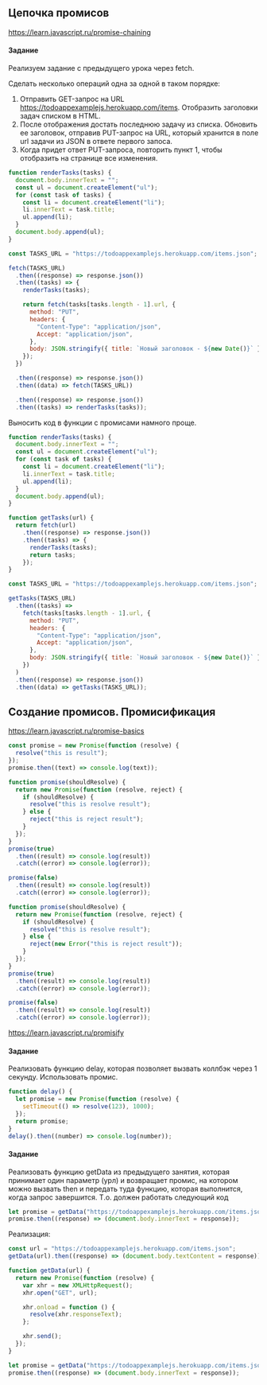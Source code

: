 ## Цепочка промисов

https://learn.javascript.ru/promise-chaining

#### Задание

Реализуем задание с предыдущего урока через fetch.

Сделать несколько операций одна за одной в таком порядке:

1. Отправить GET-запрос на URL https://todoappexamplejs.herokuapp.com/items. Отобразить заголовки задач списком в HTML.
2. После отображения достать последнюю задачу из списка. Обновить ее заголовок, отправив PUT-запрос на URL, который хранится в поле url задачи из JSON в ответе первого запоса.
3. Когда придет ответ PUT-запроса, повторить пункт 1, чтобы отобразить на странице все изменения.

```js
function renderTasks(tasks) {
  document.body.innerText = "";
  const ul = document.createElement("ul");
  for (const task of tasks) {
    const li = document.createElement("li");
    li.innerText = task.title;
    ul.append(li);
  }
  document.body.append(ul);
}

const TASKS_URL = "https://todoappexamplejs.herokuapp.com/items.json";

fetch(TASKS_URL)
  .then((response) => response.json())
  .then((tasks) => {
    renderTasks(tasks);

    return fetch(tasks[tasks.length - 1].url, {
      method: "PUT",
      headers: {
        "Content-Type": "application/json",
        Accept: "application/json",
      },
      body: JSON.stringify({ title: `Новый заголовок - ${new Date()}` }),
    });
  })

  .then((response) => response.json())
  .then((data) => fetch(TASKS_URL))

  .then((response) => response.json())
  .then((tasks) => renderTasks(tasks));
```

Выносить код в функции с промисами намного проще.

```js
function renderTasks(tasks) {
  document.body.innerText = "";
  const ul = document.createElement("ul");
  for (const task of tasks) {
    const li = document.createElement("li");
    li.innerText = task.title;
    ul.append(li);
  }
  document.body.append(ul);
}

function getTasks(url) {
  return fetch(url)
    .then((response) => response.json())
    .then((tasks) => {
      renderTasks(tasks);
      return tasks;
    });
}

const TASKS_URL = "https://todoappexamplejs.herokuapp.com/items.json";

getTasks(TASKS_URL)
  .then((tasks) =>
    fetch(tasks[tasks.length - 1].url, {
      method: "PUT",
      headers: {
        "Content-Type": "application/json",
        Accept: "application/json",
      },
      body: JSON.stringify({ title: `Новый заголовок - ${new Date()}` }),
    })
  )
  .then((response) => response.json())
  .then((data) => getTasks(TASKS_URL));
```

## Создание промисов. Промисификация

https://learn.javascript.ru/promise-basics

```js
const promise = new Promise(function (resolve) {
  resolve("this is result");
});
promise.then((text) => console.log(text));
```

```js
function promise(shouldResolve) {
  return new Promise(function (resolve, reject) {
    if (shouldResolve) {
      resolve("this is resolve result");
    } else {
      reject("this is reject result");
    }
  });
}
promise(true)
  .then((result) => console.log(result))
  .catch((error) => console.log(error));

promise(false)
  .then((result) => console.log(result))
  .catch((error) => console.log(error));
```

```js
function promise(shouldResolve) {
  return new Promise(function (resolve, reject) {
    if (shouldResolve) {
      resolve("this is resolve result");
    } else {
      reject(new Error("this is reject result"));
    }
  });
}
promise(true)
  .then((result) => console.log(result))
  .catch((error) => console.log(error));

promise(false)
  .then((result) => console.log(result))
  .catch((error) => console.log(error));
```

https://learn.javascript.ru/promisify

#### Задание

Реализовать функцию delay, которая позволяет вызвать коллбэк через 1 секунду. Использовать промис.

```js
function delay() {
  let promise = new Promise(function (resolve) {
    setTimeout(() => resolve(123), 1000);
  });
  return promise;
}
delay().then((number) => console.log(number));
```

#### Задание

Реализовать функцию getData из предыдущего занятия, которая принимает один параметр (урл) и возвращает промис, на котором можно вызвать then и передать туда функцию, которая выполнится, когда запрос завершится. Т.о. должен работать следующий код

```js
let promise = getData("https://todoappexamplejs.herokuapp.com/items.json");
promise.then((response) => (document.body.innerText = response));
```

Реализация:

```js
const url = "https://todoappexamplejs.herokuapp.com/items.json";
getData(url).then((response) => (document.body.textContent = response));

function getData(url) {
  return new Promise(function (resolve) {
    var xhr = new XMLHttpRequest();
    xhr.open("GET", url);

    xhr.onload = function () {
      resolve(xhr.responseText);
    };

    xhr.send();
  });
}

let promise = getData("https://todoappexamplejs.herokuapp.com/items.json");
promise.then((response) => (document.body.innerText = response));
```
